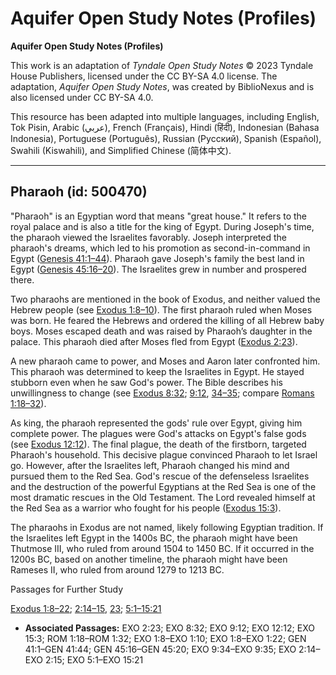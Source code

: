 # Aquifer Open Study Notes (Profiles)

**Aquifer Open Study Notes (Profiles)**

This work is an adaptation of *Tyndale Open Study Notes* © 2023 Tyndale House Publishers, licensed under the CC BY\-SA 4\.0 license. The adaptation, *Aquifer Open Study Notes*, was created by BiblioNexus and is also licensed under CC BY\-SA 4\.0\.

This resource has been adapted into multiple languages, including English, Tok Pisin, Arabic (عربي), French (Français), Hindi (हिंदी), Indonesian (Bahasa Indonesia), Portuguese (Português), Russian (Русский), Spanish (Español), Swahili (Kiswahili), and Simplified Chinese (简体中文).



--------------------------------

## Pharaoh (id: 500470)

"Pharaoh" is an Egyptian word that means "great house." It refers to the royal palace and is also a title for the king of Egypt. During Joseph's time, the pharaoh viewed the Israelites favorably. Joseph interpreted the pharaoh's dreams, which led to his promotion as second\-in\-command in Egypt ([Genesis 41:1–44](https://ref.ly/Gen41:1-Gen41:44)). Pharaoh gave Joseph's family the best land in Egypt ([Genesis 45:16–20](https://ref.ly/Gen45:16-Gen45:20)). The Israelites grew in number and prospered there.

Two pharaohs are mentioned in the book of Exodus, and neither valued the Hebrew people (see [Exodus 1:8–10](https://ref.ly/Exod1:8-Exod1:10)). The first pharaoh ruled when Moses was born. He feared the Hebrews and ordered the killing of all Hebrew baby boys. Moses escaped death and was raised by Pharaoh’s daughter in the palace. This pharaoh died after Moses fled from Egypt ([Exodus 2:23](https://ref.ly/Exod2:23)).

A new pharaoh came to power, and Moses and Aaron later confronted him. This pharaoh was determined to keep the Israelites in Egypt. He stayed stubborn even when he saw God's power. The Bible describes his unwillingness to change (see [Exodus 8:32](https://ref.ly/Exod8:32); [9:12](https://ref.ly/Exod9:12), [34–35](https://ref.ly/Exod9:34-Exod9:35); compare [Romans 1:18–32](https://ref.ly/Rom1:18-Rom1:32)).

As king, the pharaoh represented the gods' rule over Egypt, giving him complete power. The plagues were God's attacks on Egypt's false gods (see [Exodus 12:12](https://ref.ly/Exod12:12)). The final plague, the death of the firstborn, targeted Pharaoh's household. This decisive plague convinced Pharaoh to let Israel go. However, after the Israelites left, Pharaoh changed his mind and pursued them to the Red Sea. God's rescue of the defenseless Israelites and the destruction of the powerful Egyptians at the Red Sea is one of the most dramatic rescues in the Old Testament. The Lord revealed himself at the Red Sea as a warrior who fought for his people ([Exodus 15:3](https://ref.ly/Exod15:3)).

The pharaohs in Exodus are not named, likely following Egyptian tradition. If the Israelites left Egypt in the 1400s BC, the pharaoh might have been Thutmose III, who ruled from around 1504 to 1450 BC. If it occurred in the 1200s BC, based on another timeline, the pharaoh might have been Rameses II, who ruled from around 1279 to 1213 BC.

Passages for Further Study

[Exodus 1:8–22](https://ref.ly/Exod1:8-Exod1:22); [2:14–15](https://ref.ly/Exod2:14-Exod2:15), [23](https://ref.ly/Exod2:23); [5:1–15:21](https://ref.ly/Exod5:1-Exod15:21)

* **Associated Passages:** EXO 2:23; EXO 8:32; EXO 9:12; EXO 12:12; EXO 15:3; ROM 1:18–ROM 1:32; EXO 1:8–EXO 1:10; EXO 1:8–EXO 1:22; GEN 41:1–GEN 41:44; GEN 45:16–GEN 45:20; EXO 9:34–EXO 9:35; EXO 2:14–EXO 2:15; EXO 5:1–EXO 15:21


